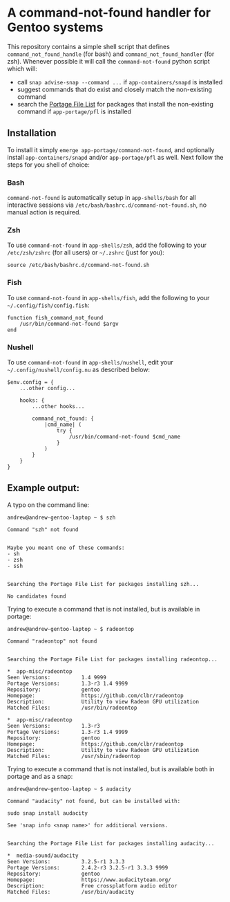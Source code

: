 # A command-not-found handler for Gentoo systems

This repository contains a simple shell script that defines `command_not_found_handle` (for bash) and `command_not_found_handler` (for zsh). Whenever possible it will call the `command-not-found` python script which will:

- call `snap advise-snap --command ...` if `app-containers/snapd` is installed
- suggest commands that do exist and closely match the non-existing command
- search the [Portage File List](https://www.portagefilelist.de/) for packages that install the non-existing command if `app-portage/pfl` is installed

## Installation

To install it simply `emerge app-portage/command-not-found`, and optionally install `app-containers/snapd` and/or `app-portage/pfl` as well.
Next follow the steps for you shell of choice:

### Bash

`command-not-found` is automatically setup in `app-shells/bash` for all interactive sessions via `/etc/bash/bashrc.d/command-not-found.sh`, no manual action is required.

### Zsh

To use `command-not-found` in `app-shells/zsh`, add the following to your `/etc/zsh/zshrc` (for all users) or `~/.zshrc` (just for you):

```
source /etc/bash/bashrc.d/command-not-found.sh
```

### Fish

To use `command-not-found` in `app-shells/fish`, add the following to your `~/.config/fish/config.fish`:

```
function fish_command_not_found
    /usr/bin/command-not-found $argv
end
```

### Nushell

To use `command-not-found` in `app-shells/nushell`, edit your `~/.config/nushell/config.nu` as described below:

```
$env.config = {
    ...other config...

    hooks: {
        ...other hooks...

        command_not_found: {
            |cmd_name| (
                try {
                    /usr/bin/command-not-found $cmd_name
                }
            )
        }
    }
}
```

## Example output:

A typo on the command line:
```
andrew@andrew-gentoo-laptop ~ $ szh

Command "szh" not found


Maybe you meant one of these commands:
- sh
- zsh
- ssh


Searching the Portage File List for packages installing szh...

No candidates found

```

Trying to execute a command that is not installed, but is available in portage:
```
andrew@andrew-gentoo-laptop ~ $ radeontop

Command "radeontop" not found


Searching the Portage File List for packages installing radeontop...

*  app-misc/radeontop
Seen Versions:          1.4 9999
Portage Versions:       1.3-r3 1.4 9999
Repository:             gentoo
Homepage:               https://github.com/clbr/radeontop
Description:            Utility to view Radeon GPU utilization
Matched Files:          /usr/bin/radeontop

*  app-misc/radeontop
Seen Versions:          1.3-r3
Portage Versions:       1.3-r3 1.4 9999
Repository:             gentoo
Homepage:               https://github.com/clbr/radeontop
Description:            Utility to view Radeon GPU utilization
Matched Files:          /usr/sbin/radeontop

```

Trying to execute a command that is not installed, but is available both in portage and as a snap:
```
andrew@andrew-gentoo-laptop ~ $ audacity

Command "audacity" not found, but can be installed with:

sudo snap install audacity

See 'snap info <snap name>' for additional versions.


Searching the Portage File List for packages installing audacity...

*  media-sound/audacity
Seen Versions:          3.2.5-r1 3.3.3
Portage Versions:       2.4.2-r3 3.2.5-r1 3.3.3 9999
Repository:             gentoo
Homepage:               https://www.audacityteam.org/
Description:            Free crossplatform audio editor
Matched Files:          /usr/bin/audacity

```
